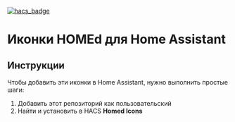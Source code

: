 [![hacs_badge](https://img.shields.io/badge/HACS-Default-orange.svg?style=for-the-badge)](https://github.com/hacs/integration)

# Иконки HOMEd для Home Assistant

## Инструкции
Чтобы добавить эти иконки в Home Assistant, нужно выполнить простые шаги:

1. Добавить этот репозиторий как пользовательский
2. Найти и установить в HACS **Homed Icons**
